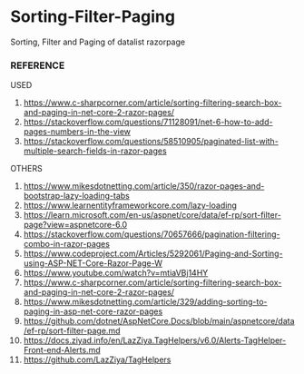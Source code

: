 # Sorting-Filter-Paging
Sorting, Filter and Paging of datalist razorpage

### REFERENCE

USED

1. https://www.c-sharpcorner.com/article/sorting-filtering-search-box-and-paging-in-net-core-2-razor-pages/
2. https://stackoverflow.com/questions/71128091/net-6-how-to-add-pages-numbers-in-the-view
3. https://stackoverflow.com/questions/58510905/paginated-list-with-multiple-search-fields-in-razor-pages


OTHERS

1. https://www.mikesdotnetting.com/article/350/razor-pages-and-bootstrap-lazy-loading-tabs
2. https://www.learnentityframeworkcore.com/lazy-loading
3. https://learn.microsoft.com/en-us/aspnet/core/data/ef-rp/sort-filter-page?view=aspnetcore-6.0
4. https://stackoverflow.com/questions/70657666/pagination-filtering-combo-in-razor-pages
5. https://www.codeproject.com/Articles/5292061/Paging-and-Sorting-using-ASP-NET-Core-Razor-Page-W
6. https://www.youtube.com/watch?v=mtiaVBj14HY
7. https://www.c-sharpcorner.com/article/sorting-filtering-search-box-and-paging-in-net-core-2-razor-pages/
8. https://www.mikesdotnetting.com/article/329/adding-sorting-to-paging-in-asp-net-core-razor-pages
9. https://github.com/dotnet/AspNetCore.Docs/blob/main/aspnetcore/data/ef-rp/sort-filter-page.md
10. https://docs.ziyad.info/en/LazZiya.TagHelpers/v6.0/Alerts-TagHelper-Front-end-Alerts.md
11. https://github.com/LazZiya/TagHelpers
